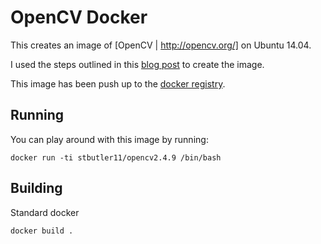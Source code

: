 OpenCV Docker
========

This creates an image of [OpenCV | http://opencv.org/] on Ubuntu 14.04.

I used the steps outlined in this [blog post](http://www.samontab.com/web/2014/06/installing-opencv-2-4-9-in-ubuntu-14-04-lts/) to create the image.

This image has been push up to the [docker registry](https://registry.hub.docker.com/u/stbutler11/opencv2.4.9/).

## Running

You can play around with this image by running:

```docker run -ti stbutler11/opencv2.4.9 /bin/bash```

## Building

Standard docker

```docker build . ```